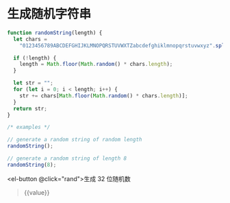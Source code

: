 # 生成随机字符串

```javascript
function randomString(length) {
  let chars =
    "0123456789ABCDEFGHIJKLMNOPQRSTUVWXTZabcdefghiklmnopqrstuvwxyz".split("");

  if (!length) {
    length = Math.floor(Math.random() * chars.length);
  }

  let str = "";
  for (let i = 0; i < length; i++) {
    str += chars[Math.floor(Math.random() * chars.length)];
  }
  return str;
}

/* examples */

// generate a random string of random length
randomString();

// generate a random string of length 8
randomString(8);
```

<el-button @click="rand">生成 32 位随机数</el-button>

> {{value}}

<script setup lang="ts">
import {Ref, ref} from 'vue'
function randomString(length) {
  let chars =
    "0123456789ABCDEFGHIJKLMNOPQRSTUVWXTZabcdefghiklmnopqrstuvwxyz".split("");

  if (!length) {
    length = Math.floor(Math.random() * chars.length);
  }

  let str = "";
  for (let i = 0; i < length; i++) {
    str += chars[Math.floor(Math.random() * chars.length)];
  }
  return str;
}

const value: Ref<string | number> = ref('')
const rand = () => {
value.value = randomString(32)
}

</script>
